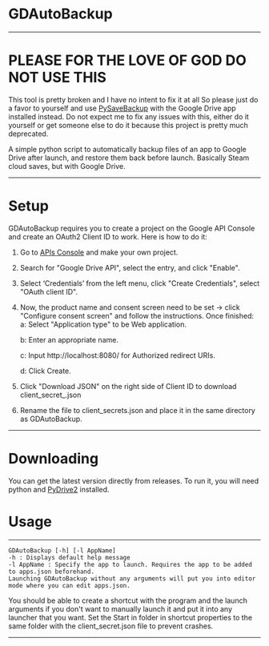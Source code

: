 # GDAutoBackup
------------
# PLEASE FOR THE LOVE OF GOD DO NOT USE THIS 
This tool is pretty broken and I have no intent to fix it at all
So please just do a favor to yourself and use [PySaveBackup](https://github.com/RedMarbles1/PySaveBackup) with the Google Drive app installed instead.
Do not expect me to fix any issues with this, either do it yourself or get someone else to do it because this project is pretty much deprecated.

A simple python script to automatically backup files of an app to Google Drive after launch, and restore them back before launch. Basically Steam cloud saves, but with Google Drive.

------------


# Setup

GDAutoBackup requires you to create a project on the Google API Console and create an OAuth2 Client ID to work. Here is how to do it:

1. Go to [APIs Console](https://console.developers.google.com/iam-admin/projects "APIs Console") and make your own project.

2. Search for "Google Drive API", select the entry, and click "Enable".

3. Select ‘Credentials’ from the left menu, click "Create Credentials", select "OAuth client ID".

4. Now, the product name and consent screen need to be set -> click "Configure consent screen" and follow the instructions. Once finished:
	a: Select "Application type" to be Web application.

	b: Enter an appropriate name.

	c: Input http://localhost:8080/ for Authorized redirect URIs.

	d: Click Create.

5. Click "Download JSON" on the right side of Client ID to download client_secret_<really long ID>.json

6. Rename the file to client_secrets.json and place it in the same directory as GDAutoBackup.

------------

# Downloading

You can get the latest version directly from releases. To run it, you will need python and [PyDrive2](https://github.com/iterative/PyDrive2 "PyDrive2") installed.

# Usage

------------

    GDAutoBackup [-h] [-l AppName]
    -h : Displays default help message
    -l AppName : Specify the app to launch. Requires the app to be added to apps.json beforehand.
    Launching GDAutoBackup without any arguments will put you into editor mode where you can edit apps.json.
You should be able to create a shortcut with the program and the launch arguments if you don't want to manually launch it and put it into any launcher that you want.
Set the Start in folder in shortcut properties to the same folder with the client_secret.json file to prevent crashes.
    
    

------------

